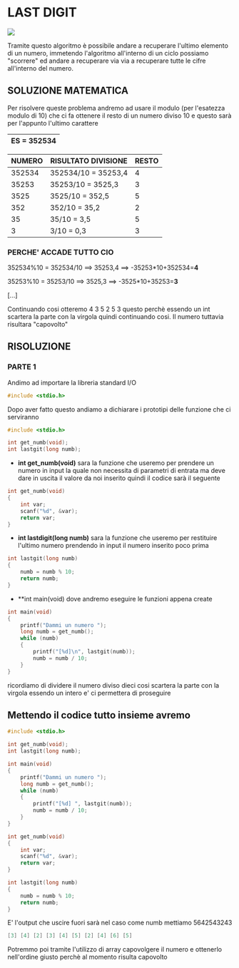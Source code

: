# LAST DIGIT

![](https://img.shields.io/badge/snippet-c-green)

Tramite questo algoritmo è possibile andare a recuperare l'ultimo elemento di un numero, immetendo l'algoritmo all'interno di un ciclo possiamo "scorrere" ed andare a recuperare via via a recuperare tutte le cifre all'interno del numero.

## SOLUZIONE MATEMATICA
Per risolvere queste problema andremo ad usare il modulo (per l'esatezza modulo di 10) che ci fa ottenere il resto di un numero diviso 10 e questo sarà per l'appunto l'ultimo carattere

| ES = 352534|
| ------------- |


| NUMERO  | RISULTATO DIVISIONE |  RESTO |
| ------------- | ------------- |  ------------- |
| 352534  | 352534/10 = 35253,4  | 4 |
| 35253  | 35253/10 = 3525,3  | 3 |
| 3525  | 3525/10 = 352,5  | 5 |
| 352  | 352/10 = 35,2  | 2 |
| 35  | 35/10 = 3,5  | 5 |
| 3  | 3/10 = 0,3  | 3 |

### PERCHE' ACCADE TUTTO CIO

352534%10 = 352534/10 ==> 35253,4 ==> -35253*10+352534=**4** 

35253%10 = 35253/10 ==> 3525,3 ==> -3525*10+35253=**3**

[...]

Continuando cosi otteremo 4 3 5 2 5 3 questo perchè essendo un int scartera la parte con la virgola quindi continuando cosi.
Il numero tuttavia risultara "capovolto"

## RISOLUZIONE

### PARTE 1
Andimo ad importare la libreria standard I/O
```c
#include <stdio.h>
```
Dopo aver fatto questo andiamo a dichiarare i prototipi delle funzione che ci serviranno
```c
#include <stdio.h>

int get_numb(void);
int lastgit(long numb);
```

* **int get_numb(void)** sara la funzione che useremo per prendere un numero in input la quale non necessita di parametri di entrata ma deve dare in uscita il valore da noi inserito quindi il codice sarà il seguente
```c
int get_numb(void)
{
    int var;
    scanf("%d", &var);
    return var;
}
```
* **int lastdigit(long numb)** sara la funzione che useremo per restituire l'ultimo numero prendendo in input il numero inserito poco prima
```c
int lastgit(long numb)
{
    numb = numb % 10;
    return numb;
}

```
* **int main(void) dove andremo eseguire le funzioni appena create
```c
int main(void)
{
    printf("Dammi un numero ");
    long numb = get_numb();
    while (numb)
    {
        printf("[%d]\n", lastgit(numb));
        numb = numb / 10;
    }
}
```
ricordiamo di dividere il numero diviso dieci cosi scartera la parte con la virgola essendo un intero e' ci permettera di proseguire

## Mettendo il codice tutto insieme avremo
```c
#include <stdio.h>

int get_numb(void);
int lastgit(long numb);

int main(void)
{
    printf("Dammi un numero ");
    long numb = get_numb();
    while (numb)
    {
        printf("[%d] ", lastgit(numb));
        numb = numb / 10;
    }
}

int get_numb(void)
{
    int var;
    scanf("%d", &var);
    return var;
}

int lastgit(long numb)
{
    numb = numb % 10;
    return numb;
}
```
E' l'output che uscire fuori sarà nel caso come numb mettiamo 5642543243
```c
[3] [4] [2] [3] [4] [5] [2] [4] [6] [5]
```
Potremmo poi tramite l'utilizzo di array capovolgere il numero e ottenerlo nell'ordine giusto perchè al momento risulta capovolto